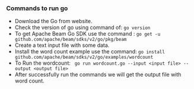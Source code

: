 ### Commands to run go
* Download the Go from website.
* Check the version of go using command of:
```go version```
* To get Apache Beam Go SDK use the command : 
```go get -u github.com/apache/beam/sdks/v2/go/pkg/beam```
* Create a text input file with some data.
* Install the word count example use the command:
```go install github.com/apache/beam/sdks/v2/go/examples/wordcount```
* To Run the wordcount:
``` go run wordcount.go --input <input file> --output <output file>```
* After successfully run the commands we will get the output file with word count. 
